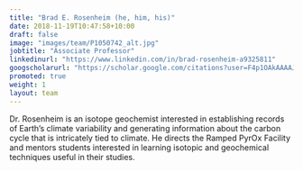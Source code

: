 ```yaml
---
title: "Brad E. Rosenheim (he, him, his)"
date: 2018-11-19T10:47:58+10:00
draft: false
image: "images/team/P1050742_alt.jpg"
jobtitle: "Associate Professor"
linkedinurl: "https://www.linkedin.com/in/brad-rosenheim-a9325811"
googscholarurl: "https://scholar.google.com/citations?user=F4p1OAkAAAAJ&hl=en"
promoted: true
weight: 1
layout: team
---
```


Dr. Rosenheim is an isotope geochemist interested in establishing records of Earth’s climate variability and generating information about the carbon cycle that is intricately tied to climate.  He directs the Ramped PyrOx Facility and mentors students interested in learning isotopic and geochemical techniques useful in their studies.
